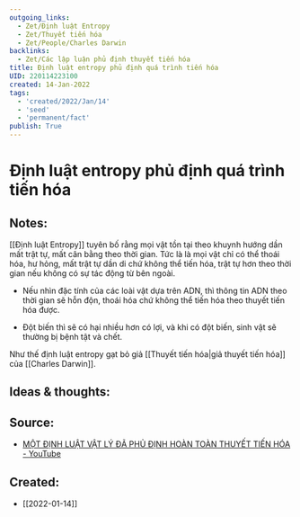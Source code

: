 ```yaml
---
outgoing_links:
  - Zet/Định luật Entropy
  - Zet/Thuyết tiến hóa
  - Zet/People/Charles Darwin
backlinks:
  - Zet/Các lập luận phủ định thuyết tiến hóa
title: Định luật entropy phủ định quá trình tiến hóa
UID: 220114223100
created: 14-Jan-2022
tags:
  - 'created/2022/Jan/14'
  - 'seed'
  - 'permanent/fact'
publish: True
---
```

# Định luật entropy phủ định quá trình tiến hóa

## Notes:
[[Định luật Entropy]] tuyên bố rằng mọi vật tồn tại theo khuynh hướng dần mất trật tự, mất cân bằng theo thời gian. Tức là là mọi vật chỉ có thể thoái hóa, hư hỏng, mất trật tự dần di chứ không thể tiến hóa, trật tự hơn theo thời gian nếu không có sự tác động từ bên ngoài. 

- Nếu nhìn đặc tính của các loài vật dựa trên ADN, thì thông tin ADN theo thời gian sẽ hỗn độn, thoái hóa chứ không thể tiến hóa theo thuyết tiến hóa được.

- Đột biến thì sẽ có hại nhiều hơn có lợi, và khi có đột biến, sinh vật sẽ thường bị bệnh tật và chết.

Như thế định luật entropy gạt bỏ giả [[Thuyết tiến hóa|giả thuyết tiến hóa]] của [[Charles Darwin]].

## Ideas & thoughts:

## Source:
- [MỘT ĐỊNH LUẬT VẬT LÝ ĐÃ PHỦ ĐỊNH HOÀN TOÀN THUYẾT TIẾN HÓA - YouTube](https://www.youtube.com/watch?v=gTfflUngBZA)


## Created:
- [[2022-01-14]]
